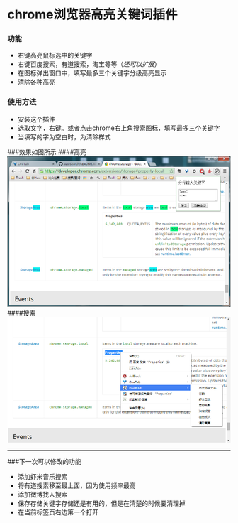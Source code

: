 # chrome浏览器高亮关键词插件

### 功能
- 右键高亮鼠标选中的关键字
- 右键百度搜索，有道搜索，淘宝等等（*还可以扩展*）
- 在图标弹出窗口中，填写最多三个关键字分级高亮显示
- 清除各种高亮  

### 使用方法
- 安装这个插件
- 选取文字，右键。或者点击chrome右上角搜索图标，填写最多三个关键字
- 当填写的字为空白时，为清除样式

###效果如图所示
####高亮
![alt 高亮](img/highlight.png)
####搜索
![alt 搜索](img/search.png)

--------------------
###下一次可以修改的功能
- 添加虾米音乐搜索
- 将有道搜索移至最上面，因为使用频率最高
- 添加微博找人搜索
- 保存存储关键字存储还是有用的，但是在清楚的时候要清理掉
- 在当前标签页右边第一个打开

